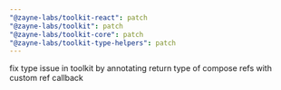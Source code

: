 ```yaml
---
"@zayne-labs/toolkit-react": patch
"@zayne-labs/toolkit": patch
"@zayne-labs/toolkit-core": patch
"@zayne-labs/toolkit-type-helpers": patch
---
```


fix type issue in toolkit by annotating return type of compose refs with custom ref callback
